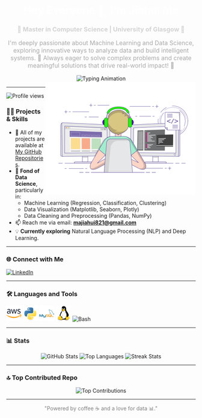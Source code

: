 <h1 align="center" style="color:#fff;">Hey Everyone 👋, I'm Jiahui Ma</h1>

<h3 align="center" style="color:#d3d3d3;">🌟 Master in Computer Science | University of Glasgow 🌟</h3>

<p align="center" style="color:#a9a9a9; font-size: 16px;">
  I'm deeply passionate about Machine Learning and Data Science, exploring innovative ways to analyze data and build intelligent systems. 🚀 Always eager to solve complex problems and create meaningful solutions that drive real-world impact! 🌟
</p>

<div align="center">
  <img src="https://readme-typing-svg.demolab.com?font=Fira+Code&weight=500&size=22&pause=1000&color=88C0D0&center=true&width=600&lines=Passionate+Learner+and+Creator;Focused+on+Machine+Learning+%26+Data+Science;Eager+to+Explore+AI+%26+Big+Data;Excited+to+Solve+Real-World+Problems!" alt="Typing Animation">
</div>

<img align="right" alt="Coding" width="400" src="https://raw.githubusercontent.com/devSouvik/devSouvik/master/gif3.gif">

---

<p align="left">
  <img src="https://komarev.com/ghpvc/?username=dsnasn&label=Profile%20views&color=0e75b6&style=flat" alt="Profile views">
</p>

### 👨‍💻 Projects & Skills
- 🚀 All of my projects are available at [My GitHub Repositories](https://github.com/dsnasn).
- 🧠 **Fond of Data Science**, particularly in:
  - Machine Learning (Regression, Classification, Clustering)
  - Data Visualization (Matplotlib, Seaborn, Plotly)
  - Data Cleaning and Preprocessing (Pandas, NumPy)
- 📫 Reach me via email: **majiahui821@gmail.com**
- 💡 **Currently exploring** Natural Language Processing (NLP) and Deep Learning.

---

### 🌐 Connect with Me
<p align="left">
  <a href="https://linkedin.com/in/jiahui-ma-b57b56337" target="_blank">
    <img src="https://raw.githubusercontent.com/rahuldkjain/github-profile-readme-generator/master/src/images/icons/Social/linked-in-alt.svg" alt="LinkedIn" height="30" width="40">
  </a>
</p>

---

### 🛠️ Languages and Tools
<p align="left">
  <img src="https://raw.githubusercontent.com/devicons/devicon/master/icons/amazonwebservices/amazonwebservices-original-wordmark.svg" alt="AWS" width="40" height="40">
  <img src="https://raw.githubusercontent.com/devicons/devicon/master/icons/python/python-original.svg" alt="Python" width="40" height="40">
  <img src="https://raw.githubusercontent.com/devicons/devicon/master/icons/mysql/mysql-original-wordmark.svg" alt="MySQL" width="40" height="40">
  <img src="https://raw.githubusercontent.com/devicons/devicon/master/icons/linux/linux-original.svg" alt="Linux" width="40" height="40">
  <img src="https://www.vectorlogo.zone/logos/gnu_bash/gnu_bash-icon.svg" alt="Bash" width="40" height="40">
</p>

---

### 📊 Stats
<p align="center">
  <img src="https://github-readme-stats.vercel.app/api?username=dsnasn&show_icons=true&theme=dark&locale=en" alt="GitHub Stats">
  <img src="https://github-readme-stats.vercel.app/api/top-langs?username=dsnasn&show_icons=true&theme=dark&layout=compact" alt="Top Languages">
  <img src="https://github-readme-streak-stats.herokuapp.com/?user=dsnasn&theme=dark" alt="Streak Stats">
</p>

---

### 🔝 Top Contributed Repo
<p align="center">
  <img src="https://github-contributor-stats.vercel.app/api?username=dsnasn&limit=5&theme=dark&combine_all_yearly_contributions=true" alt="Top Contributions">
</p>

---

<p align="center" style="color:gray;">"Powered by coffee ☕ and a love for data 📊."</p>
